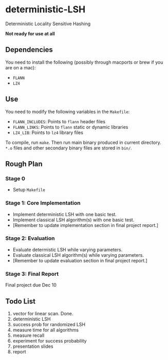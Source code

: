 # deterministic-LSH
Deterministic Locality Sensitive Hashing

**Not ready for use at all**

Dependencies
------------
You need to install the following
(possibly through macports or brew if you are on a mac):
* `FLANN`
* `LZ4`

Use
---
You need to modify the following variables in the `Makefile`:
* `FLANN_INCLUDES`: Points to `flann` header files
* `FLANN_LINKS`: Points to `flann` static or dynamic libraries
* `LZ4_LIB`: Points to `lz4` library files

To compile, run `make`. Then run main binary produced in current directory. `*.o` files and other secondary
binary files are stored in `bin/`.

Rough Plan
----------
### Stage 0
* Setup `Makefile`

### Stage 1: Core Implementation
* Implement deterministic LSH with one basic test.
* Implement classical LSH algorithm(s) with one basic test.
* [Remember to update implementation section in final project report.]

### Stage 2: Evaluation
* Evaluate determistic LSH while varying parameters.
* Evaluate classical LSH algorithm(s) while varying parameters.
* [Remember to update evaluation section in final project report.]

### Stage 3: Final Report
Final project due Dec 10

Todo List
----------
1. vector<bool> for linear scan. Done.
2. deterministic LSH
3. success prob for randomized LSH
4. measure time for all algorithms
5. measure recall
6. experiment for success probability
7. presentation slides
8. report